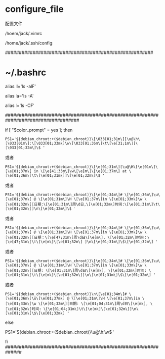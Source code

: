 # configure_file

配置文件

/hoem/jack/.vimrc

/home/jack/.ssh/config

######################################################

# ~/.bashrc

alias ll='ls -alF'

alias la='ls -A'

alias l='ls -CF'


###################################################################################

if [ "$color_prompt" = yes ]; then

    PS1='${debian_chroot:+($debian_chroot)}\[\033[01;31m\][\u@\h\[\033[01m\]:\[\033[01;33m\]\w\[\033[01;36m\]\t\[\e[31;1m\]]\[\033[01;32m\]\$ '

或者

    PS1='${debian_chroot:+($debian_chroot)}\[\e[01;31m\][\u@\H\[\e[01m\]\[\e[01;37m\] in \[\e[41;33m\]\w\[\e[m\]\[\e[01;37m\] at \[\e[01;36m\]\t\[\e[01;31m\]]\[\e[01;32m\]\$ '

或者
    
    PS1='${debian_chroot:+($debian_chroot)}\[\e[01;34m\]# \[\e[01;36m\]\u\[\e[01;37m\] @ \[\e[01;31m\]\H \[\e[01;37m\]in \[\e[01;33m\]\w \[\e[01;32m\][日期:\[\e[01;31m\]周\d日,\[\e[01;32m\]时间:\[\e[01;31m\]\t\[\e[01;32m\]]\n\[\e[01;32m\]\$ '
    
或者

    PS1='${debian_chroot:+($debian_chroot)}\[\e[01;34m\]# \[\e[01;36m\]\u\[\e[01;37m\] @ \[\e[01;31m\]\H \[\e[01;37m\]in \[\e[01;33m\]\w \[\e[01;32m\][日期：\[\e[47;31m\]周\d日\[\e[m\], \[\e[01;32m\]时间：\[\e[47;31m\]\t\[\e[m\]\[\e[01;32m\] ]\n\[\e[01;31m\]\$\[\e[01;32m\] '

或者
    
    PS1='${debian_chroot:+($debian_chroot)}\[\e[01;34m\]# \[\e[01;36m\]\u\[\e[01;37m\] @ \[\e[01;31m\]\H \[\e[01;37m\]in \[\e[01;33m\]\w \[\e[01;32m\][日期: \[\e[01;31m\]周\d日\[\e[m\], \[\e[01;32m\]时间: \[\e[01;31m\]\t\[\e[m\]\[\e[01;32m\]]\n\[\e[01;31m\]\$\[\e[01;32m\] '

或者

    PS1='${debian_chroot:+($debian_chroot)}\n\[\e[01;34m\]# \[\e[01;36m\]\u\[\e[01;37m\] @ \[\e[01;31m\]\H \[\e[01;37m\]in \[\e[01;33m\]\w \[\e[01;32m\][日期: \[\e[01;04;31m\]周\d日\[\e[m\], \[\e[01;32m\]时间: \[\e[01;04;31m\]\t\[\e[m\]\[\e[01;32m\]]\n\[\e[01;31m\]\$\[\e[01;32m\] '

else

PS1='${debian_chroot:+($debian_chroot)}\u@\h:\w\$ '

fi
##############################################################
